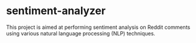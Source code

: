 # sentiment-analyzer
This project is aimed at performing sentiment analysis on Reddit comments using various natural language processing (NLP) techniques. 
